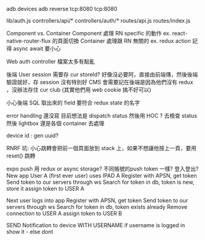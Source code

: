 adb devices
adb reverse tcp:8080 tcp:8080


lib/auth.js
controllers/api/*
controllers/auth/*
routes/api.js
routes/index.js

Component vs. Container
Component 處理 RN specific 的動作 ex. react-native-router-flux 的頁面切換
Container 處理跟 RN 無關的 ex. redux action
記得 async await 要小心

Web auth controller 檔案太多有點亂

後端 User session 需要存 cur storeId?
好像沒必要阿，直接由前端傳，然後後端驗證就好，存 session 沒有特別好
CMS 會需要記在後端是因為他們沒有 redux ，沒辦法存住 cur club (其實他們用 web cookie 搞不好可以)

小心後端 SQL 取出來的 field 要符合 redux state 的名字

error handling 還沒寫
目前想法是 dispatch status 
然後用 HOC ? 去檢查 status 然後 lightbox
還是各個 container 去處理

device id : gen uuid?

RNRF 坑: 小心跳轉會把前一個頁面放到 stack 上，如果不想讓他按上一頁，要用 reset() 跳轉

expo push 用 redux or async storage?
不同帳號的push token 一樣?
登入登出?
 New app
User A (first ever user) uses IPAD A
Register with APSN, get token
Send token to our servers through ws
Search for token in db, token is new, store it
assign token to USER A

Next user logs into app
Register with APSN, get token
Send token to our servers through ws
Search for token in db, token exists already
Remove connection to USER A
assign token to USER B

SEND Notification to device WITH USERNAME
if username is logged in show it - else dont